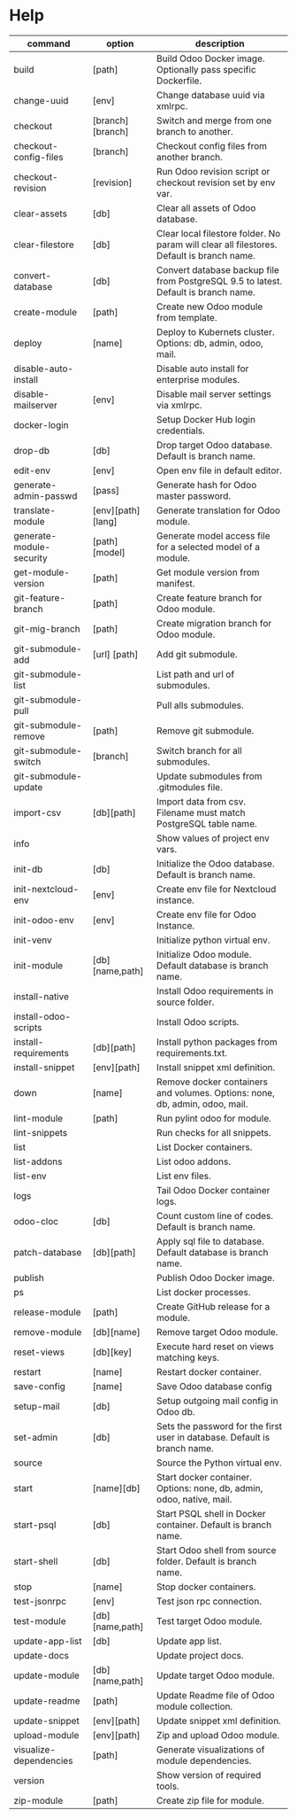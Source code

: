# Help

| command                  | option            | description                                                                               |
| ------------------------ | ----------------- | ----------------------------------------------------------------------------------------- |
| build                    | [path]            | Build Odoo Docker image. Optionally pass specific Dockerfile.                             |
| change-uuid              | [env]             | Change database uuid via xmlrpc.                                                          |
| checkout                 | [branch][branch]  | Switch and merge from one branch to another.                                              |
| checkout-config-files    | [branch]          | Checkout config files from another branch.                                                |
| checkout-revision        | [revision]        | Run Odoo revision script or checkout revision set by env var.                             |
| clear-assets             | [db]              | Clear all assets of Odoo database.                                                        |
| clear-filestore          | [db]              | Clear local filestore folder. No param will clear all filestores. Default is branch name. |
| convert-database         | [db]              | Convert database backup file from PostgreSQL 9.5 to latest. Default is branch name.       |
| create-module            | [path]            | Create new Odoo module from template.                                                     |
| deploy                   | [name]            | Deploy to Kubernets cluster. Options: db, admin, odoo, mail.                              |
| disable-auto-install     |                   | Disable auto install for enterprise modules.                                              |
| disable-mailserver       | [env]             | Disable mail server settings via xmlrpc.                                                  |
| docker-login             |                   | Setup Docker Hub login credentials.                                                       |
| drop-db                  | [db]              | Drop target Odoo database. Default is branch name.                                        |
| edit-env                 | [env]             | Open env file in default editor.                                                          |
| generate-admin-passwd    | [pass]            | Generate hash for Odoo master password.                                                   |
| translate-module         | [env][path][lang] | Generate translation for Odoo module.                                                     |
| generate-module-security | [path][model]     | Generate model access file for a selected model of a module.                              |
| get-module-version       | [path]            | Get module version from manifest.                                                         |
| git-feature-branch       | [path]            | Create feature branch for Odoo module.                                                    |
| git-mig-branch           | [path]            | Create migration branch for Odoo module.                                                  |
| git-submodule-add        | [url] [path]      | Add git submodule.                                                                        |
| git-submodule-list       |                   | List path and url of submodules.                                                          |
| git-submodule-pull       |                   | Pull alls submodules.                                                                     |
| git-submodule-remove     | [path]            | Remove git submodule.                                                                     |
| git-submodule-switch     | [branch]          | Switch branch for all submodules.                                                         |
| git-submodule-update     |                   | Update submodules from .gitmodules file.                                                  |
| import-csv               | [db][path]        | Import data from csv. Filename must match PostgreSQL table name.                          |
| info                     |                   | Show values of project env vars.                                                          |
| init-db                  | [db]              | Initialize the Odoo database. Default is branch name.                                     |
| init-nextcloud-env       | [env]             | Create env file for Nextcloud instance.                                                   |
| init-odoo-env            | [env]             | Create env file for Odoo Instance.                                                        |
| init-venv                |                   | Initialize python virtual env.                                                            |
| init-module              | [db][name,path]   | Initialize Odoo module.  Default database is branch name.                                 |
| install-native           |                   | Install Odoo requirements in source folder.                                               |
| install-odoo-scripts     |                   | Install Odoo scripts.                                                                     |
| install-requirements     | [db][path]        | Install python packages from requirements.txt.                                            |
| install-snippet          | [env][path]       | Install snippet xml definition.                                                           |
| down                     | [name]            | Remove docker containers and volumes. Options: none, db, admin, odoo, mail.               |
| lint-module              | [path]            | Run pylint odoo for module.                                                               |
| lint-snippets            |                   | Run checks for all snippets.                                                              |
| list                     |                   | List Docker containers.                                                                   |
| list-addons              |                   | List odoo addons.                                                                         |
| list-env                 |                   | List env files.                                                                           |
| logs                     |                   | Tail Odoo Docker container logs.                                                          |
| odoo-cloc                | [db]              | Count custom line of codes. Default is branch name.                                       |
| patch-database           | [db][path]        | Apply sql file to database. Default database is branch name.                              |
| publish                  |                   | Publish Odoo Docker image.                                                                |
| ps                       |                   | List docker processes.                                                                    |
| release-module           | [path]            | Create GitHub release for a module.                                                       |
| remove-module            | [db][name]        | Remove target Odoo module.                                                                |
| reset-views              | [db][key]         | Execute hard reset on views matching keys.                                                |
| restart                  | [name]            | Restart docker container.                                                                 |
| save-config              | [name]            | Save Odoo database config                                                                 |
| setup-mail               | [db]              | Setup outgoing mail config in Odoo db.                                                    |
| set-admin                | [db]              | Sets the password for the first user in database. Default is branch name.                 |
| source                   |                   | Source the Python virtual env.                                                            |
| start                    | [name][db]        | Start docker container. Options: none, db, admin, odoo, native, mail.                     |
| start-psql               | [db]              | Start PSQL shell in Docker container. Default is branch name.                             |
| start-shell              | [db]              | Start Odoo shell from source folder. Default is branch name.                              |
| stop                     | [name]            | Stop docker containers.                                                                   |
| test-jsonrpc             | [env]             | Test json rpc connection.                                                                 |
| test-module              | [db][name,path]   | Test target Odoo module.                                                                  |
| update-app-list          | [db]              | Update app list.                                                                          |
| update-docs              |                   | Update project docs.                                                                      |
| update-module            | [db][name,path]   | Update target Odoo module.                                                                |
| update-readme            | [path]            | Update Readme file of Odoo module collection.                                             |
| update-snippet           | [env][path]       | Update snippet xml definition.                                                            |
| upload-module            | [env][path]       | Zip and upload Odoo module.                                                               |
| visualize-dependencies   | [path]            | Generate visualizations of module dependencies.                                           |
| version                  |                   | Show version of required tools.                                                           |
| zip-module               | [path]            | Create zip file for module.                                                               |